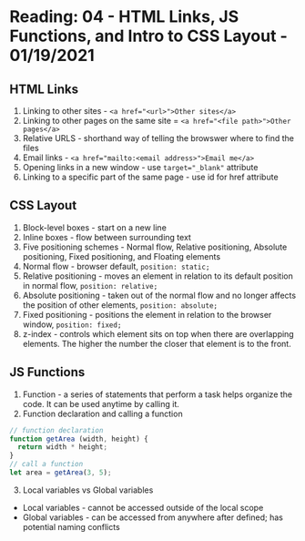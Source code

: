 # Reading: 04 - HTML Links, JS Functions, and Intro to CSS Layout - 01/19/2021

## HTML Links

1. Linking to other sites - `<a href="<url>">Other sites</a>`
2. Linking to other pages on the same site = `<a href="<file path>">Other pages</a>`
3. Relative URLS - shorthand way of telling the browswer where to find the files
4. Email links - `<a href="mailto:<email address>">Email me</a>`
5. Opening links in a new window - use `target="_blank"` attribute
6. Linking to a specific part of the same page - use id for href attribute

## CSS Layout

1. Block-level boxes - start on a new line
2. Inline boxes - flow between surrounding text
3. Five positioning schemes - Normal flow, Relative positioning, Absolute positioning, Fixed positioning, and Floating elements
4. Normal flow - browser default, `position: static;`
5. Relative positioning - moves an element in relation to its default position in normal flow, `position: relative;`
6. Absolute positioning - taken out of the normal flow and no longer affects the position of other elements, `position: absolute;`
7. Fixed positioning - positions the element in relation to the browser window, `position: fixed;`
8. z-index - controls which element sits on top when there are overlapping elements. The higher the number the closer that element is to the front.

## JS Functions

1. Function - a series of statements that perform a task helps organize the code. It can be used anytime by calling it.
2. Function declaration and calling a function

```JavaScript
// function declaration
function getArea (width, height) {
  return width * height;
}
// call a function
let area = getArea(3, 5);
```

3. Local variables vs Global variables

- Local variables - cannot be accessed outside of the local scope
- Global variables - can be accessed from anywhere after defined; has potential naming conflicts
